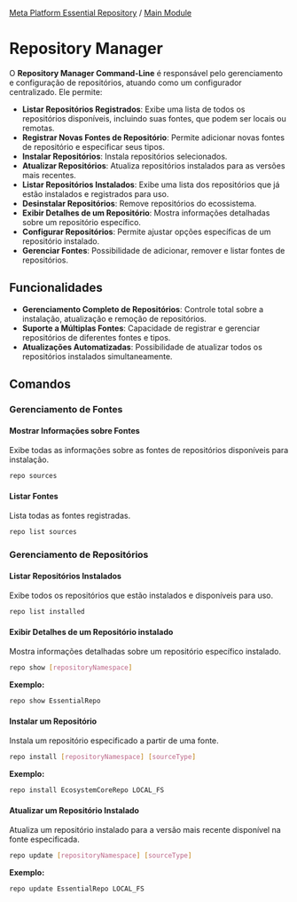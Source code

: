 [Meta Platform Essential Repository](../../../README.md) / [Main Module](../../README.md)
# Repository Manager
O **Repository Manager Command-Line** é responsável pelo gerenciamento e configuração de repositórios, atuando como um configurador centralizado. Ele permite:

- **Listar Repositórios Registrados**: Exibe uma lista de todos os repositórios disponíveis, incluindo suas fontes, que podem ser locais ou remotas.
- **Registrar Novas Fontes de Repositório**: Permite adicionar novas fontes de repositório e especificar seus tipos.
- **Instalar Repositórios**: Instala repositórios selecionados.
- **Atualizar Repositórios**: Atualiza repositórios instalados para as versões mais recentes.
- **Listar Repositórios Instalados**: Exibe uma lista dos repositórios que já estão instalados e registrados para uso.
- **Desinstalar Repositórios**: Remove repositórios do ecossistema.
- **Exibir Detalhes de um Repositório**: Mostra informações detalhadas sobre um repositório específico.
- **Configurar Repositórios**: Permite ajustar opções específicas de um repositório instalado.
- **Gerenciar Fontes**: Possibilidade de adicionar, remover e listar fontes de repositórios.


## Funcionalidades

- **Gerenciamento Completo de Repositórios**: Controle total sobre a instalação, atualização e remoção de repositórios.
- **Suporte a Múltiplas Fontes**: Capacidade de registrar e gerenciar repositórios de diferentes fontes e tipos.
- **Atualizações Automatizadas**: Possibilidade de atualizar todos os repositórios instalados simultaneamente.

## Comandos

### Gerenciamento de Fontes

#### Mostrar Informações sobre Fontes

Exibe todas as informações sobre as fontes de repositórios disponíveis para instalação.

```bash
repo sources
```

#### Listar Fontes

Lista todas as fontes registradas.

```bash
repo list sources
```

### Gerenciamento de Repositórios

#### Listar Repositórios Instalados

Exibe todos os repositórios que estão instalados e disponíveis para uso.

```bash
repo list installed
```

#### Exibir Detalhes de um Repositório instalado

Mostra informações detalhadas sobre um repositório específico instalado.

```bash
repo show [repositoryNamespace]
```

**Exemplo:**

```bash
repo show EssentialRepo
```

#### Instalar um Repositório

Instala um repositório especificado a partir de uma fonte.

```bash
repo install [repositoryNamespace] [sourceType]
```

**Exemplo:**

```bash
repo install EcosystemCoreRepo LOCAL_FS
```

#### Atualizar um Repositório Instalado

Atualiza um repositório instalado para a versão mais recente disponível na fonte especificada.

```bash
repo update [repositoryNamespace] [sourceType]
```

**Exemplo:**

```bash
repo update EssentialRepo LOCAL_FS
```